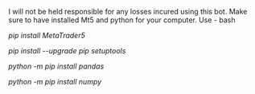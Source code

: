 I will not be held responsible for any losses incured using this bot.
Make sure to have installed Mt5 and python for your computer.
Use - bash

_pip install MetaTrader5_

_pip install --upgrade pip setuptools_

_python -m pip install pandas_

_python -m pip install numpy_
